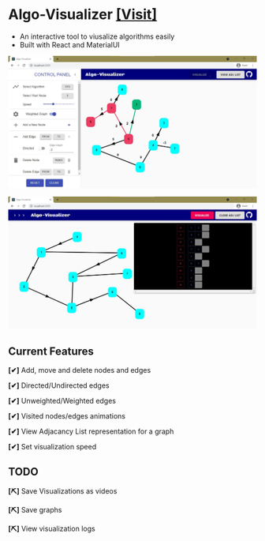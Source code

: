 # Algo-Visualizer [[Visit]](https://algo-visualizer-f76e9.web.app/)

- An interactive tool to viusalize algorithms easily
- Built with React and MaterialUI

![Visualizing](./public/screenshots/sc1.jpg)

![Interact with graphs](./public/screenshots/sc2.jpg)

## Current Features

**[✔]** Add, move and delete nodes and edges

**[✔]** Directed/Undirected edges

**[✔]** Unweighted/Weighted edges

**[✔]** Visited nodes/edges animations

**[✔]** View Adjacancy List representation for a graph

**[✔]** Set visualization speed

## TODO

**[⛏]** Save Visualizations as videos

**[⛏]** Save graphs

**[⛏]** View visualization logs
